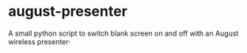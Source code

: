 # august-presenter
A small python script to switch blank screen on and off with an August wireless presenter·
